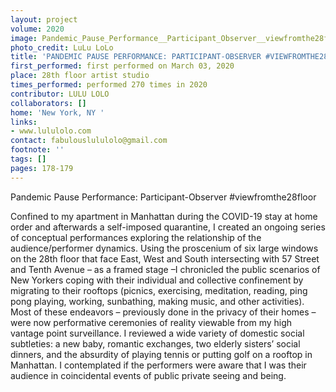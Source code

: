 ```yaml
---
layout: project
volume: 2020
image: Pandemic_Pause_Performance__Participant_Observer__viewfromthe28floor--LuLu_LoLo.jpg
photo_credit: LuLu LoLo
title: 'PANDEMIC PAUSE PERFORMANCE: PARTICIPANT-OBSERVER #VIEWFROMTHE28FLOOR'
first_performed: first performed on March 03, 2020
place: 28th floor artist studio
times_performed: performed 270 times in 2020
contributor: LULU LOLO
collaborators: []
home: 'New York, NY '
links:
- www.lululolo.com
contact: fabulouslululolo@gmail.com
footnote: ''
tags: []
pages: 178-179
---
```




Pandemic Pause Performance: Participant-Observer #viewfromthe28floor

Confined to my apartment in Manhattan during the COVID-19 stay at home order and afterwards a self-imposed quarantine, I created an ongoing series of conceptual performances exploring the relationship of the audience/performer dynamics.  Using the proscenium of six large windows on the 28th floor that face East, West and South intersecting with 57 Street and Tenth Avenue – as a framed stage –I chronicled the public scenarios of New Yorkers coping with their individual and collective confinement by migrating to their rooftops (picnics, exercising, meditation, reading, ping pong playing, working, sunbathing, making music, and other activities). Most of these endeavors – previously done in the privacy of their homes – were now performative ceremonies of reality viewable from my high vantage point surveillance. I reviewed a wide variety of domestic social subtleties: a new baby, romantic exchanges, two elderly sisters’ social dinners, and the absurdity of playing tennis or putting golf on a rooftop in Manhattan. I contemplated if the performers were aware that I was their audience in coincidental events of public private seeing and being. 



